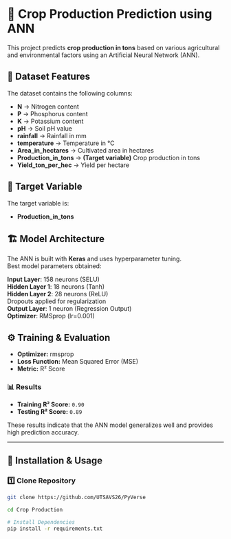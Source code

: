 
# 🌾 Crop Production Prediction using ANN

This project predicts **crop production in tons** based on various agricultural and environmental factors using an Artificial Neural Network (ANN).

## 📌 Dataset Features

The dataset contains the following columns:

- **N** → Nitrogen content  
- **P** → Phosphorus content  
- **K** → Potassium content  
- **pH** → Soil pH value  
- **rainfall** → Rainfall in mm  
- **temperature** → Temperature in °C  
- **Area_in_hectares** → Cultivated area in hectares  
- **Production_in_tons** → **(Target variable)** Crop production in tons  
- **Yield_ton_per_hec** → Yield per hectare  

## 🎯 Target Variable
The target variable is:
- **Production_in_tons**

## 🏗 Model Architecture

The ANN is built with **Keras** and uses hyperparameter tuning.  
Best model parameters obtained:

**Input Layer**: 158 neurons (SELU)  
**Hidden Layer 1**: 18 neurons (Tanh)  
**Hidden Layer 2**: 28 neurons (ReLU)  
Dropouts applied for regularization  
**Output Layer**: 1 neuron (Regression Output)  
**Optimizer**: RMSprop (lr=0.001)  

 

## ⚙️ Training & Evaluation
- **Optimizer:** rmsprop  
- **Loss Function:** Mean Squared Error (MSE)  
- **Metric:** R² Score  

### 📊 Results
- **Training R² Score:** `0.90`  
- **Testing R² Score:** `0.89`  

These results indicate that the ANN model generalizes well and provides high prediction accuracy.

---

## 🚀 Installation & Usage
### 1️⃣ Clone Repository
```bash
git clone https://github.com/UTSAVS26/PyVerse

cd Crop Production

# Install Dependencies
pip install -r requirements.txt